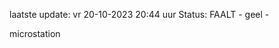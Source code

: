laatste update: 
vr 20-10-2023 20:44   uur 
Status: FAALT - geel - 
<div class="service Y">microstation</div>